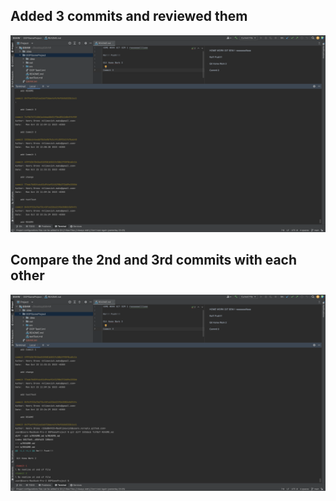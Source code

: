
## Added 3 commits and reviewed them

![3 Commit's.png](3%20Commit%27s.png)

## Compare the 2nd and 3rd commits with each other

![comparison commit .png](comparison%20commit%20.png)




